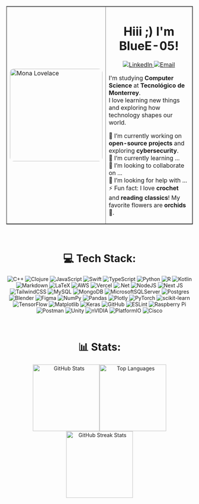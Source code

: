 <div align="center">

<table border="none">
  <tr border="none">
    <td border="0">
      <img src="https://octodex.github.com/images/mona-lovelace.jpg" alt="Mona Lovelace" width="250" style="border-radius: 10px;"/>
    </td>
    <td>
      <h1 align="center">Hiii ;) I'm BlueE-05!</h1>
      <p align="center">
        <a href="https://www.linkedin.com/in/dana-elizabeth-torres-estrada-b20b2b329/" target="_blank">
          <img src="https://custom-icon-badges.demolab.com/badge/LinkedIn-%230A66C2?style=for-the-badge&logo=linkedin-white&logoColor=white" alt="LinkedIn"/>
        </a>
        <a href="mailto:danaetorres35@gmail.com">
          <img src="https://img.shields.io/badge/Email-D14836?style=for-the-badge&logo=gmail&logoColor=white" alt="Email"/>
        </a>
      </p>
      <p>
        I'm studying <strong>Computer Science</strong> at <strong>Tecnológico de Monterrey</strong>.<br/>
        I love learning new things and exploring how technology shapes our world.
      </p>
      <p>
        🔭 I’m currently working on <strong>open-source projects</strong> and exploring <strong>cybersecurity</strong>.<br/>
        🌱 I’m currently learning ...<br/>
        🤝 I’m looking to collaborate on ...<br/>
        🤔 I’m looking for help with ...<br/>
        ⚡ Fun fact: I love <strong>crochet</strong> and <strong>reading classics</strong>! My favorite flowers are <strong>orchids</strong>🌼.
      </p>
    </td>
  </tr>
</table>


<br/>

# 💻 Tech Stack:
![C++](https://img.shields.io/badge/c++-%2300599C.svg?style=for-the-badge&logo=c%2B%2B&logoColor=white) ![Clojure](https://img.shields.io/badge/Clojure-%23Clojure.svg?style=for-the-badge&logo=Clojure&logoColor=Clojure) ![JavaScript](https://img.shields.io/badge/javascript-%23323330.svg?style=for-the-badge&logo=javascript&logoColor=%23F7DF1E) ![Swift](https://img.shields.io/badge/swift-F54A2A?style=for-the-badge&logo=swift&logoColor=white) ![TypeScript](https://img.shields.io/badge/typescript-%23007ACC.svg?style=for-the-badge&logo=typescript&logoColor=white) ![Python](https://img.shields.io/badge/python-3670A0?style=for-the-badge&logo=python&logoColor=ffdd54) ![R](https://img.shields.io/badge/r-%23276DC3.svg?style=for-the-badge&logo=r&logoColor=white) ![Kotlin](https://img.shields.io/badge/kotlin-%237F52FF.svg?style=for-the-badge&logo=kotlin&logoColor=white) ![Markdown](https://img.shields.io/badge/markdown-%23000000.svg?style=for-the-badge&logo=markdown&logoColor=white) ![LaTeX](https://img.shields.io/badge/latex-%23008080.svg?style=for-the-badge&logo=latex&logoColor=white) ![AWS](https://img.shields.io/badge/AWS-%23FF9900.svg?style=for-the-badge&logo=amazon-aws&logoColor=white) ![Vercel](https://img.shields.io/badge/vercel-%23000000.svg?style=for-the-badge&logo=vercel&logoColor=white) ![.Net](https://img.shields.io/badge/.NET-5C2D91?style=for-the-badge&logo=.net&logoColor=white) ![NodeJS](https://img.shields.io/badge/node.js-6DA55F?style=for-the-badge&logo=node.js&logoColor=white) ![Next JS](https://img.shields.io/badge/Next-black?style=for-the-badge&logo=next.js&logoColor=white) ![TailwindCSS](https://img.shields.io/badge/tailwindcss-%2338B2AC.svg?style=for-the-badge&logo=tailwind-css&logoColor=white) ![MySQL](https://img.shields.io/badge/mysql-4479A1.svg?style=for-the-badge&logo=mysql&logoColor=white) ![MongoDB](https://img.shields.io/badge/MongoDB-%234ea94b.svg?style=for-the-badge&logo=mongodb&logoColor=white) ![MicrosoftSQLServer](https://img.shields.io/badge/Microsoft%20SQL%20Server-CC2927?style=for-the-badge&logo=microsoft%20sql%20server&logoColor=white) ![Postgres](https://img.shields.io/badge/postgres-%23316192.svg?style=for-the-badge&logo=postgresql&logoColor=white) ![Blender](https://img.shields.io/badge/blender-%23F5792A.svg?style=for-the-badge&logo=blender&logoColor=white) ![Figma](https://img.shields.io/badge/figma-%23F24E1E.svg?style=for-the-badge&logo=figma&logoColor=white) ![NumPy](https://img.shields.io/badge/numpy-%23013243.svg?style=for-the-badge&logo=numpy&logoColor=white) ![Pandas](https://img.shields.io/badge/pandas-%23150458.svg?style=for-the-badge&logo=pandas&logoColor=white) ![Plotly](https://img.shields.io/badge/Plotly-%233F4F75.svg?style=for-the-badge&logo=plotly&logoColor=white) ![PyTorch](https://img.shields.io/badge/PyTorch-%23EE4C2C.svg?style=for-the-badge&logo=PyTorch&logoColor=white) ![scikit-learn](https://img.shields.io/badge/scikit--learn-%23F7931E.svg?style=for-the-badge&logo=scikit-learn&logoColor=white) ![TensorFlow](https://img.shields.io/badge/TensorFlow-%23FF6F00.svg?style=for-the-badge&logo=TensorFlow&logoColor=white) ![Matplotlib](https://img.shields.io/badge/Matplotlib-%23ffffff.svg?style=for-the-badge&logo=Matplotlib&logoColor=black) ![Keras](https://img.shields.io/badge/Keras-%23D00000.svg?style=for-the-badge&logo=Keras&logoColor=white) ![GitHub](https://img.shields.io/badge/github-%23121011.svg?style=for-the-badge&logo=github&logoColor=white) ![ESLint](https://img.shields.io/badge/ESLint-4B3263?style=for-the-badge&logo=eslint&logoColor=white) ![Raspberry Pi](https://img.shields.io/badge/-Raspberry_Pi-C51A4A?style=for-the-badge&logo=Raspberry-Pi) ![Postman](https://img.shields.io/badge/Postman-FF6C37?style=for-the-badge&logo=postman&logoColor=white) ![Unity](https://img.shields.io/badge/unity-%23000000.svg?style=for-the-badge&logo=unity&logoColor=white) ![nVIDIA](https://img.shields.io/badge/nVIDIA-%2376B900.svg?style=for-the-badge&logo=nVIDIA&logoColor=white) ![PlatformIO](https://img.shields.io/badge/PlatformIO-%23222.svg?style=for-the-badge&logo=platformio&logoColor=%23f5822a) ![Cisco](https://img.shields.io/badge/cisco-%23049fd9.svg?style=for-the-badge&logo=cisco&logoColor=black)

<br/>

# 📊 Stats:
<div style="display: flex; flex-wrap: wrap; justify-content: center;">
  <img src="https://github-readme-stats.vercel.app/api?username=BlueE-05&theme=nightowl&hide_border=true&include_all_commits=false&count_private=false" alt="GitHub Stats" height="180"/>
  
  <img src="https://github-readme-stats.vercel.app/api/top-langs/?username=BlueE-05&theme=nightowl&hide_border=true&include_all_commits=false&count_private=false&layout=compact" alt="Top Languages" height="180s"/>
</div>

<img src="https://nirzak-streak-stats.vercel.app/?user=BlueE-05&theme=nightowl&hide_border=true" alt="GitHub Streak Stats" height="180"/>
</div>